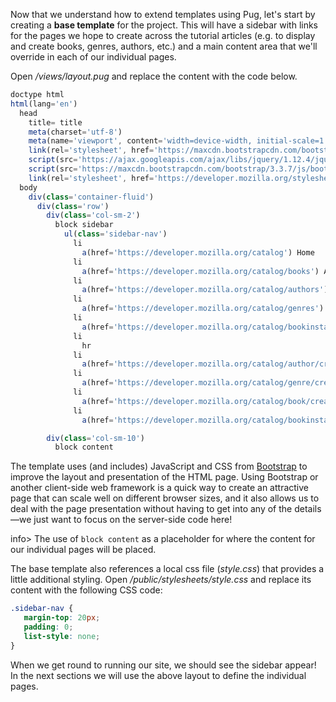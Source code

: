 Now that we understand how to extend templates using Pug, let's start by creating a **base template** for the project. This will have a sidebar with links for the pages we hope to create across the tutorial articles (e.g. to display and create books, genres, authors, etc.) and a main content area that we'll override in each of our individual pages.

Open */views/layout.pug* and replace the content with the code below.
    
```js
doctype html
html(lang='en')
  head
    title= title
    meta(charset='utf-8')
    meta(name='viewport', content='width=device-width, initial-scale=1')
    link(rel='stylesheet', href='https://maxcdn.bootstrapcdn.com/bootstrap/3.3.7/css/bootstrap.min.css')
    script(src='https://ajax.googleapis.com/ajax/libs/jquery/1.12.4/jquery.min.js')
    script(src='https://maxcdn.bootstrapcdn.com/bootstrap/3.3.7/js/bootstrap.min.js')
    link(rel='stylesheet', href='https://developer.mozilla.org/stylesheets/style.css')
  body
    div(class='container-fluid')
      div(class='row')
        div(class='col-sm-2')
          block sidebar
            ul(class='sidebar-nav')
              li 
                a(href='https://developer.mozilla.org/catalog') Home
              li 
                a(href='https://developer.mozilla.org/catalog/books') All books
              li 
                a(href='https://developer.mozilla.org/catalog/authors') All authors
              li 
                a(href='https://developer.mozilla.org/catalog/genres') All genres
              li 
                a(href='https://developer.mozilla.org/catalog/bookinstances') All book-instances
              li 
                hr
              li 
                a(href='https://developer.mozilla.org/catalog/author/create') Create new author
              li 
                a(href='https://developer.mozilla.org/catalog/genre/create') Create new genre
              li 
                a(href='https://developer.mozilla.org/catalog/book/create') Create new book
              li 
                a(href='https://developer.mozilla.org/catalog/bookinstance/create') Create new book instance (copy)

        div(class='col-sm-10')
          block content
```

The template uses (and includes) JavaScript and CSS from [Bootstrap](http://getbootstrap.com/
) to improve the layout and presentation of the HTML page. Using Bootstrap or another client-side web framework is a quick way to create an attractive page that can scale well on different browser sizes, and it also allows us to deal with the page presentation without having to get into any of the details—we just want to focus on the server-side code here!

info> The use of `block content` as a placeholder for where the content for our individual pages will be placed.

The base template also references a local css file (*style.css*) that provides a little additional styling. Open */public/stylesheets/style.css* and replace its content with the following CSS code:
    
 ```css
.sidebar-nav {
    margin-top: 20px;
    padding: 0;
    list-style: none;
}
```

When we get round to running our site, we should see the sidebar appear! In the next sections we will use the above layout to define the individual pages.
